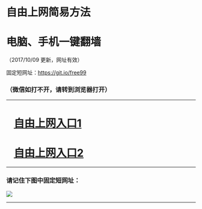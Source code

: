 ﻿# 自由上网简易方法

# 电脑、手机一键翻墙

（2017/10/09 更新，网址有效）

固定短网址：https://git.io/free99

### （微信如打不开，请转到浏览器打开）


***





# &nbsp;&nbsp; <a href="http://ft2369729233.fwq-tz-1001.info/fwqtz01.html?t=1009001372 " target="_blank">自由上网入口1</a>
# &nbsp;&nbsp; <a href="http://ft2789726351.fwq-tz-1002.info/fwqtz02.html?t=100900128185 " target="_blank">自由上网入口2</a>
***

### 请记住下图中固定短网址：

<img src="https://s3-us-west-2.amazonaws.com/fwq-1001/yjfq-20170905okok.png" /> 


***

